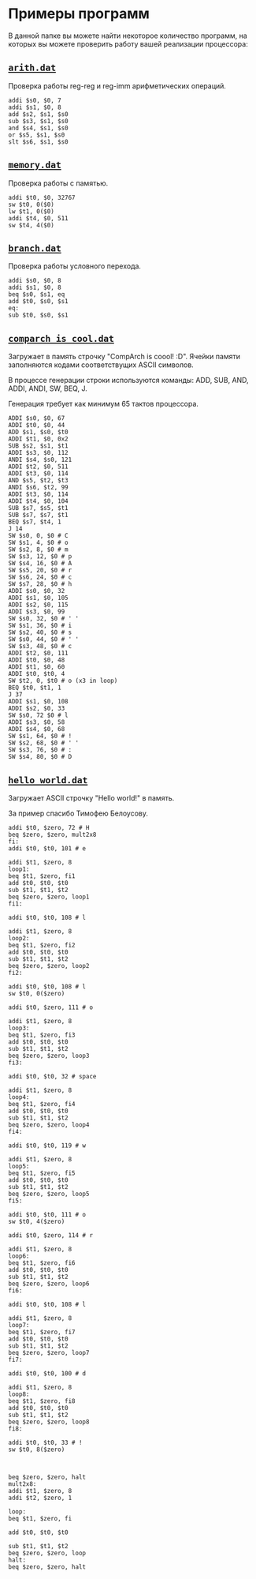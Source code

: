 # Примеры программ

В данной папке вы можете найти некоторое количество программ, на которых вы можете проверить
работу вашей реализации процессора:

## [`arith.dat`](./arith.dat)

Проверка работы reg-reg и reg-imm арифметических операций.

```
addi $s0, $0, 7
addi $s1, $0, 8
add $s2, $s1, $s0
sub $s3, $s1, $s0
and $s4, $s1, $s0
or $s5, $s1, $s0
slt $s6, $s1, $s0
```

## [`memory.dat`](./memory.dat)

Проверка работы с памятью.

```
addi $t0, $0, 32767
sw $t0, 0($0)
lw $t1, 0($0)
addi $t4, $0, 511
sw $t4, 4($0)
```

## [`branch.dat`](./branch.dat)

Проверка работы условного перехода.

```
addi $s0, $0, 8
addi $s1, $0, 8
beq $s0, $s1, eq
add $t0, $s0, $s1
eq:
sub $t0, $s0, $s1
```

## [`comparch_is_cool.dat`](./comparch_is_cool.dat)

Загружает в память строчку "CompArch is coool! :D".
Ячейки памяти заполняются кодами соответствущих ASCII символов.

В процессе генерации строки используются команды: ADD, SUB, AND, ADDI, ANDI, SW, BEQ, J.

Генерация требует как минимум 65 тактов процессора.

```
ADDI $s0, $0, 67
ADDI $t0, $0, 44
ADD $s1, $s0, $t0
ADDI $t1, $0, 0x2
SUB $s2, $s1, $t1
ADDI $s3, $0, 112
ANDI $s4, $s0, 121
ADDI $t2, $0, 511
ADDI $t3, $0, 114
AND $s5, $t2, $t3
ANDI $s6, $t2, 99
ADDI $t3, $0, 114
ADDI $t4, $0, 104
SUB $s7, $s5, $t1
SUB $s7, $s7, $t1
BEQ $s7, $t4, 1
J 14
SW $s0, 0, $0 # C
SW $s1, 4, $0 # o
SW $s2, 8, $0 # m
SW $s3, 12, $0 # p
SW $s4, 16, $0 # A
SW $s5, 20, $0 # r
SW $s6, 24, $0 # c
SW $s7, 28, $0 # h
ADDI $s0, $0, 32
ADDI $s1, $0, 105
ADDI $s2, $0, 115
ADDI $s3, $0, 99
SW $s0, 32, $0 # ' '
SW $s1, 36, $0 # i
SW $s2, 40, $0 # s
SW $s0, 44, $0 # ' '
SW $s3, 48, $0 # c
ADDI $t2, $0, 111
ADDI $t0, $0, 48
ADDI $t1, $0, 60
ADDI $t0, $t0, 4
SW $t2, 0, $t0 # o (x3 in loop)
BEQ $t0, $t1, 1
J 37
ADDI $s1, $0, 108
ADDI $s2, $0, 33
SW $s0, 72 $0 # l
ADDI $s3, $0, 58
ADDI $s4, $0, 68
SW $s1, 64, $0 # !
SW $s2, 68, $0 # ' '
SW $s3, 76, $0 # :
SW $s4, 80, $0 # D
```

## [`hello_world.dat`](./hello_world.dat)

Загружает ASCII строчку "Hello world!" в память.

За пример спасибо Тимофею Белоусову.

```
addi $t0, $zero, 72 # H
beq $zero, $zero, mult2x8
fi:
addi $t0, $t0, 101 # e

addi $t1, $zero, 8
loop1:
beq $t1, $zero, fi1
add $t0, $t0, $t0
sub $t1, $t1, $t2
beq $zero, $zero, loop1
fi1:

addi $t0, $t0, 108 # l

addi $t1, $zero, 8
loop2:
beq $t1, $zero, fi2
add $t0, $t0, $t0
sub $t1, $t1, $t2
beq $zero, $zero, loop2
fi2:

addi $t0, $t0, 108 # l
sw $t0, 0($zero)

addi $t0, $zero, 111 # o

addi $t1, $zero, 8
loop3:
beq $t1, $zero, fi3
add $t0, $t0, $t0
sub $t1, $t1, $t2
beq $zero, $zero, loop3
fi3:

addi $t0, $t0, 32 # space

addi $t1, $zero, 8
loop4:
beq $t1, $zero, fi4
add $t0, $t0, $t0
sub $t1, $t1, $t2
beq $zero, $zero, loop4
fi4:

addi $t0, $t0, 119 # w

addi $t1, $zero, 8
loop5:
beq $t1, $zero, fi5
add $t0, $t0, $t0
sub $t1, $t1, $t2
beq $zero, $zero, loop5
fi5:

addi $t0, $t0, 111 # o
sw $t0, 4($zero)

addi $t0, $zero, 114 # r

addi $t1, $zero, 8
loop6:
beq $t1, $zero, fi6
add $t0, $t0, $t0
sub $t1, $t1, $t2
beq $zero, $zero, loop6
fi6:

addi $t0, $t0, 108 # l

addi $t1, $zero, 8
loop7:
beq $t1, $zero, fi7
add $t0, $t0, $t0
sub $t1, $t1, $t2
beq $zero, $zero, loop7
fi7:

addi $t0, $t0, 100 # d

addi $t1, $zero, 8
loop8:
beq $t1, $zero, fi8
add $t0, $t0, $t0
sub $t1, $t1, $t2
beq $zero, $zero, loop8
fi8:

addi $t0, $t0, 33 # !
sw $t0, 8($zero)



beq $zero, $zero, halt
mult2x8:
addi $t1, $zero, 8
addi $t2, $zero, 1

loop:
beq $t1, $zero, fi

add $t0, $t0, $t0

sub $t1, $t1, $t2
beq $zero, $zero, loop
halt:
beq $zero, $zero, halt
```

